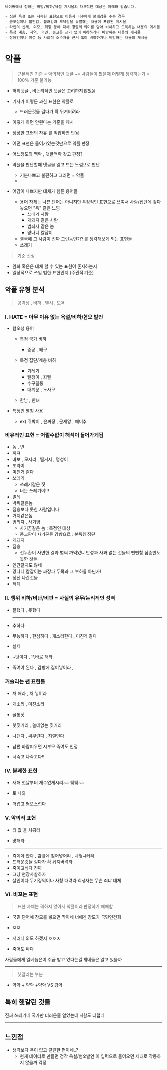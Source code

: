 

```

네이버에서 정하는 비방/비하/욕설 게시물의 대표적인 대상은 아래와 같습니다.

- 심한 욕설 또는 저속한 표현으로 이용자 다수에게 불쾌감을 주는 경우
- 공포심이나 불안감, 불쾌감과 모욕감을 유발하는 내용이 포함된 게시물
- 타인의 신체, 외모, 취향 등에 대해 경멸의 의미를 담아 비하하고 모욕하는 내용의 게시물
- 특정 계층, 지역, 국민, 종교를 근거 없이 비하하거나 비방하는 내용의 게시물
- 장애인이나 여성 등 사회적 소수자를 근거 없이 비하하거나 비방하는 내용의 게시물

```





# 악플



> 근본적인 기준 =  악의적인 댓글 ~= 사람들이 봤을때 어떻게 생각하는가 = 100% 기준 불가능



- 허위댓글 , 비논리적인 댓글은 고려하지 않았음
- 기사가 어떻든 과한 표현은 악플로
  - 드러운것들  길다가 확 뒤져버려라

- 이렇게 하면 안된다는 기준을 제시

- 정당한 표현의 자유 를 억압하면 안됨



- 어떤 표현은 들어가있는것만으로 악플 판정
- 어느정도의 맥락 , 댓글맥락 갖고 판정?



- 악플을 판단할때 댓글을 읽고 드는 느낌으로 판단
  - 기분나쁘고 불편하고 그러면 = 악플
  - 

- 어감이 나쁘지만 대체가 힘든 용어들
  - 용어 자체는 나쁜 단어는 아니지만 부정적인 표현으로 쓰여서 사람/집단에 갖다놓으면 "욕" 같은 느낌
    - 쓰레기 사람
    - 개돼지 같은 사람
    - 범죄자 같은 놈 
    - 망나니 칼잡이
  - 결국에 그 사람이 진짜 그런놈인가? 를 생각해보게 되는 표현들
  - 쓰레기



> 기준 선정

- 완화 혹은은 대체 할 수 있는 표현이 존재하는지
- 일상적으로 쓰일 법한 표현인지 (주관적 기준)



## 악플 유형 분석

> 공격성 , 비하 , 멸시 , 모욕



### I. HATE = 아무 이유 없는 욕설/비하/혐오 발언

- 혐오성 용어

  

  - 특정 국가 비하

    - 중공 , 왜구

      

  - 특정 집단/계층 비하

    - 기레기
    - 빨갱이 , 좌빨
    - 수구꼴통
    - 대꺠문 , 노사모
  - 한남 , 한녀
  
- 특정인 멸칭 사용
  
    - ex) 쥐박이 , 윤짜장 , 문재앙 , 애미추



### 비유적인 표현 = 어쩔수없이 해석이 들어가게됨

- 놈 , 년 
- 꺼져
- 바보 , 모지리 , 떨거지 , 멍청이
- 또라이
- 미친거 같다
- 쓰레기
  - 쓰레기같은 짓
  - 너는 쓰레기야!!!
- 벌레
- 박쥐같은놈
- 짐승보다 못한  사람입니다
- 거지같은놈
- 범죄자 , 사기범
  - 사기꾼같은 놈 : 특정인 대상 
  - 종교팔이 사기꾼들 감방으로 : 불특정 집단 
- 개돼지
- 짐승
  - 전두환이 사면한 결과 벌써 까먹었냐 반성과 사과 없는 것들의 뻔뻔함 짐승만도 못한 것들
- 인간같지도 않네
- 망나니 칼잡이는  짜장파 두목과 그 부하들 아닌가!
- 정신 나간것들
- 적폐

### II. 행위 비하/비난/비판 = 사실의 유무/논리적인 성격



- 잘했다 , 못했다

  ---

- 추하다

- 무능하다 , 한심하다 , 개소리한다 , 미친거 같다
  
- 실제 
  
- ~탓이다 ,  똑바로 해라

- 죽여야 된다 ,  감빵에 집어넣어라 , 



### 거슬리는 쌘 표현들
- 쳐 해라 , 처 넣어라
- 개소리 , 미친소리
- 꼴통짓
- 헛짓거리 , 쓸데없는 짓거리
- 나댄다 , 씨부린다 , 지껄인다


- 남편 바람피우면 시부모 죽여도 인정

- 너죽고 나죽고다!!

  

### IV. 불쾌한 표현

- 새해 첫날부터 재수없게시리~~ 퉤퉤~~

- 토 나와

- 더럽고 혐오스럽다

  

### V. 악의적 표현



- 죄 값 을 치뤄라

- 망해라

---



- 죽여야 한다 , 감빵에 집어넣어라 , 사형시켜라
- 드러운것들  길다가 확 뒤져버려라
- 죽이고싶다 진짜 
- 그냥 현장사살하자
- 살인이다 무기징역이나 사형 때려라 희생자는 무슨 죄냐 대체



### VI. 비꼬는 표현 

> 표현 자체는 격하지 않아서 악플이라 판정하기 애매함

- 국민 단어에 장모를 넣으면 딱이네 너에겐 장모가 국민인건희
- ㅉㅉ
- 저러니 외도 하겠지   ㅇㅇㅊ

- 죽어도 싸다







사람들에게 일베늙은이 취급 받고 있다는걸 쟤네들은 알고 있을까



---



> 헷갈리는 부분

- 약악 + 약악 +약악  VS 강악





## 특히 헷갈린 것들

진짜 쓰레기네 국가만 더러운줄 알았는데 사람도 더럽네



---

## 느낀점

- 생각보다 욕이 없고 클린한 편이네..?  
  - 현재 데이터로 만들면 정작 욕설/혐오발언 이 입력으로 들어오면 제대로 작동하지 않을까 걱정 